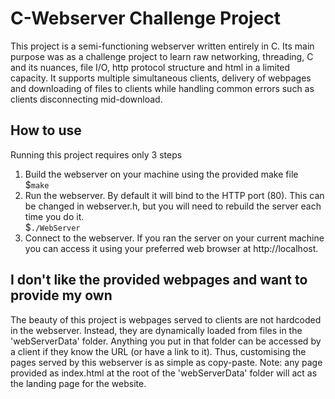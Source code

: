 # C-Webserver Challenge Project
This project is a semi-functioning webserver written entirely in C. Its main purpose was as a challenge project to learn raw networking, threading, C and its nuances, file I/O, http protocol structure and html in a limited capacity. It supports multiple simultaneous clients, delivery of webpages and downloading of files to clients while handling common errors such as clients disconnecting mid-download. 

## How to use
Running this project requires only 3 steps
1. Build the webserver on your machine using the provided make file\
$`make`
2. Run the webserver. By default it will bind to the HTTP port (80). This can be changed in webserver.h, but you will need to rebuild the server each time you do it.\
$`./WebServer`
3. Connect to the webserver. If you ran the server on your current machine you can access it using your preferred web browser at http://localhost.

## I don't like the provided webpages and want to provide my own
The beauty of this project is webpages served to clients are not hardcoded in the webserver. Instead, they are dynamically loaded from files in the 'webServerData' folder. Anything you put in that folder can be accessed by a client if they know the URL (or have a link to it). Thus, customising the pages served by this webserver is as simple as copy-paste. Note: any page provided as index.html at the root of the 'webServerData' folder will act as the landing page for the website.